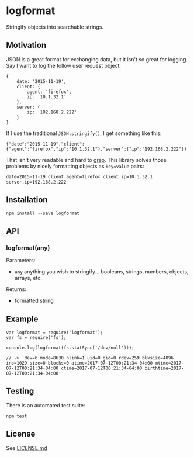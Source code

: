# logformat

Stringify objects into searchable strings.

## Motivation

JSON is a great format for exchanging data, but it isn't so great for
logging. Say I want to log the follow user request object:

```
{
    date: '2015-11-19',
    client: {
        agent: 'firefox',
        ip: '10.1.32.1'
    },
    server: {
        ip: '192.168.2.222'
    }
}
```

If I use the traditional `JSON.stringify()`, I get something like this:

    {"date":"2015-11-19","client":{"agent":"firefox","ip":"10.1.32.1"},"server":{"ip":"192.168.2.222"}}

That isn't very readable and hard to [grep](https://www.gnu.org/software/grep/).
This library solves those problems by nicely formatting objects as `key=value` pairs:

    date=2015-11-19 client.agent=firefox client.ip=10.1.32.1 server.ip=192.168.2.222

## Installation

    npm install --save logformat

## API

### logformat(any)

Parameters:

* `any` anything you wish to stringify... booleans, strings, numbers, objects, arrays, etc.

Returns:

* formatted string

## Example

```
var logformat = require('logformat');
var fs = require('fs');

console.log(logformat(fs.statSync('/dev/null')));

// -> 'dev=6 mode=8630 nlink=1 uid=0 gid=0 rdev=259 blksize=4096 ino=1029 size=0 blocks=0 atime=2017-07-12T00:21:34-04:00 mtime=2017-07-12T00:21:34-04:00 ctime=2017-07-12T00:21:34-04:00 birthtime=2017-07-12T00:21:34-04:00'
```

## Testing

There is an automated test suite:

    npm test

## License

See [LICENSE.md](https://github.com/ssimicro/logformat/blob/master/LICENCE.md)
